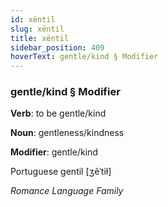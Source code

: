 ```yaml
---
id: xëntil
slug: xëntil
title: xëntil
sidebar_position: 409
hoverText: gentle/kind § Modifier
---
```


### gentle/kind § Modifier

**Verb**: to be gentle/kind

**Noun**: gentleness/kindness

**Modifier**: gentle/kind

Portuguese gentil [ʒẽˈtiɫ]

*Romance Language Family*